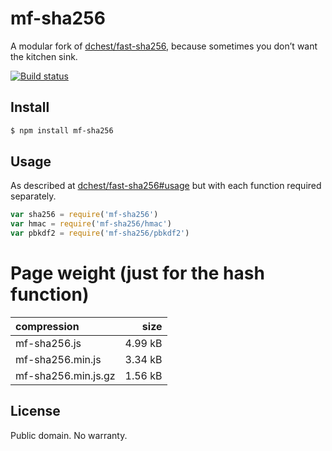 # mf-sha256

A modular fork of [dchest/fast-sha256](https://github.com/dchest/fast-sha256-js), because sometimes you don’t want the kitchen sink.

[![Build status](https://travis-ci.org/michaelrhodes/mf-sha256.svg?branch=master)](https://travis-ci.org/michaelrhodes/mf-sha256)

## Install

```sh
$ npm install mf-sha256
```

## Usage

As described at [dchest/fast-sha256#usage](https://github.com/dchest/fast-sha256-js#usage) but with each function required separately.

```js
var sha256 = require('mf-sha256')
var hmac = require('mf-sha256/hmac')
var pbkdf2 = require('mf-sha256/pbkdf2')
```

# Page weight (just for the hash function)

| compression         |    size |
| :------------------ | ------: |
| mf-sha256.js        | 4.99 kB |
| mf-sha256.min.js    | 3.34 kB |
| mf-sha256.min.js.gz | 1.56 kB |


## License

Public domain. No warranty.
